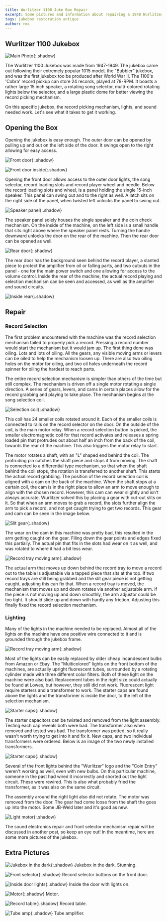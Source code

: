```yaml
---
title: Wurlitzer 1100 Juke Box Repair
excerpt: Some pictures and information about repairing a 1948 Wurlitzer model 1100, 78-RPM, 24 selection Juke Box.
tags: jukebox restoration antique
author: rms
---
```


## Wurlitzer 1100 Jukebox

![Main Photo](https://starwarsfan2099.github.io/public/2020-10-10/main_photo.JPG){:.shadow}

The Wurlitzer 1100 Jukebox was made from 1947-1949. The jukebox came out following their extremely popular 1015 model, the "Bubbler" jukebox, and was the first jukebox too be produced after World War II. The 1100's 'Cobra' record pickup can store 24 records, played at 78-RPM. It boasts a rather large 15 inch speaker, a rotating song selector, multi-colored rotating lights below the selector, and a large plastic dome for better viewing the record picking mechanism. 

On this specific jukebox, the record picking mechanism, lights, and sound needed work. Let's see what it takes to get it working. 

## Opening the Box

Opening the jukebox is easy enough. The outer door can be opened by pulling up and out on the left side of the door. It swings open to the right allowing for easy access. 

![Front door](https://starwarsfan2099.github.io/public/2020-10-10/front_door.JPG){:.shadow}

![Front door inside](https://starwarsfan2099.github.io/public/2020-10-10/front_door_inside.JPG){:.shadow}

Opening the front door allows access to the outer door lights, the song selector, record loading slots and record player wheel and needle. Below the record loading slots and wheel, is a panel holding the single 15-inch speaker. This panel can swing out and to the right as well. A latch sits on the right side of the panel, when twisted left unlocks the panel to swing out. 

![Speaker panel](https://starwarsfan2099.github.io/public/2020-10-10/speaker_panel.JPG){:.shadow}

The speaker panel solely houses the single speaker and the coin check mechanism. On the inside of the machine, on the left side is a small handle that sits right above where the speaker panel rests. Turning the handle downward unlocks the door on the rear of the machine. Then the rear door can be opened as well.

![Rear door](https://starwarsfan2099.github.io/public/2020-10-10/rear_door.JPG){:.shadow}

The rear door has the background seen behind the record player, a slanted piece to protect the amplifier from oil or falling parts, and two cutouts in the panel - one for the main power switch and one allowing for access to the volume control. Inside the rear of the machine, the actual record playing and selection mechanism can be seen and accessed, as well as the amplifier and sound circuits.  

![Inside rear](https://starwarsfan2099.github.io/public/2020-10-10/inside_rear.JPG){:.shadow}

## Repair

### Record Selection

The first problem encountered with the machine was the record selection mechanism failed to properly pick a record. Pressing a record number would start the mechanism but it would jam up. The first thing done was oiling. Lots and lots of oiling. All the gears, any visible moving arms or levers can be oiled to help the mechanism loosen up. There are also two oiling holes on the motor for oiling, and two oil holes underneath the record spinner for oiling the hardest to reach parts. 

The entire record selection mechanism is simpler than others of the time but still complex. The mechanism is driven off a single motor rotating a single direction. A series of gears, levers, and cams in certain places allow for the record grabbing and playing to take place. The mechanism begins at the song selection coil. 

![Selection coil](https://starwarsfan2099.github.io/public/2020-10-10/selection_coil.JPG){:.shadow}

This coil has 24 smaller coils rotated around it. Each of the smaller coils is connected to rails on the record selector on the door. On the outside of the coil, is the main motor relay. When a record selection button is picked, the smaller electromagnetic coil for that record activates and releases a spring loaded pin that protrudes out about half an inch from the back of the coil, towards the rear of the machine. This also triggers the motor relay to start. 

The motor rotates a shaft, with an "L" shaped end behind the coil. The protruding pin catches the shaft piece and stops it from moving. The shaft is connected to a differential type mechanism, so that when the shaft behind the coil stops, the rotation is transferred to another shaft. This starts the actual record grabbing. The position of the record selection coil is aligned with a cam on the back of the machine. When the shaft stops at a certain coil, the cam is in the right place to allow an arm to move enough to align with the chosen record. However, this cam can wear slightly and isn't always accurate. Wurlitzer solved this by placing a gear with cut-out slits on it. So that when an arm moves to grab a record, the slots further align the arm to pick a record, and not get caught trying to get two records. This gear and cam can be seen in the image below.

![Slit gear](https://starwarsfan2099.github.io/public/2020-10-10/slit_gear.JPG){:.shadow}

The wear on the cam in this machine was pretty bad, this resulted in the arm getting caught on the gear. Filing down the gear points and edges fixed this partially. The actual pin that fits in the slots had wear on it as well, and was rotated to where it had a bit less wear. 

![Record tray moving arm](https://starwarsfan2099.github.io/public/2020-10-10/record_selection.JPG){:.shadow}

The actual arm that moves up down behind the record tray to move a record out to the table is adjustable via a tapped piece that sits at the top. If two record trays are still being grabbed and the slit gear piece is not getting caught, adjusting this can fix that. When a record tray is moved, the mechanism that moves up and down rotates via another adjustable arm. If the piece is not moving up and down smoothly, the arm adjustor could be too tight. It should slide up and down with hardly any friction. Adjusting this finally fixed the record selection mechanism. 

### Lighting

Many of the lights in the machine needed to be replaced. Almost all of the lights on the machine have one positive wire connected to it and is grounded through the jukebox frame. 

![Record tray moving arm](https://starwarsfan2099.github.io/public/2020-10-10/light.JPG){:.shadow}

Most of the lights can be easily replaced by older cheap incandescent bulbs from Amazon or Ebay. The "Multicolored" lights on the front bottom of the machines, are actually upright fluorescent tubes, surrounded by a rotating cylinder made with three different color filters. Both of these light on the machine were also bad. Replacement tubes in the right size could actually be found at Lowes, but however, they still did not work. Fluorescent light require starters and a transformer to work. The starter caps are found above the lights and the transformer is inside the door, to the left of the selection mechanism. 

![Starter caps](https://starwarsfan2099.github.io/public/2020-10-10/starter_caps.JPG){:.shadow}

The starter capacitors can be twisted and removed from the light assembly. Testing each cap reveals both were bad. The transformer also when removed and tested was bad. The transformer was potted, so it really wasn't worth trying to get into it and fix it. New caps, and two individual transformers were ordered. Below is an image of the two newly installed transformers.

![Starter caps](https://starwarsfan2099.github.io/public/2020-10-10/transformers.JPG){:.shadow}

Several of the front lights behind the "Wurlitzer" logo and the "Coin Entry" weren't working as well, even with new bulbs. On this particular machine, someone in the past had wired it incorrectly and shorted out the light circuit. These were rewired. This is also what probably fried the transformer, as it was also on the same circuit. 

The assembly around the right light also did not rotate. The motor was removed from the door. The gear had come loose from the shaft the goes up into the motor. Some JB-Weld later and it's good as new.

![Light motor](https://starwarsfan2099.github.io/public/2020-10-10/light_motor.JPG){:.shadow}

The sound electronics repair and front selector mechanism repair will be discussed in another post, so keep an eye out! In the meantime, here are some more pictures of the jukebox.

## Extra Pictures

![Jukebox in the dark](https://starwarsfan2099.github.io/public/2020-10-10/jukebox_dark.JPG){:.shadow}
Jukebox in the dark. Stunning. 

![Front selector](https://starwarsfan2099.github.io/public/2020-10-10/front_selector.JPG){:.shadow}
Record selector buttons on the front door. 

![Inside door lights](https://starwarsfan2099.github.io/public/2020-10-10/inside_door_lights.JPG){:.shadow}
Inside the door with lights on. 

![Motor](https://starwarsfan2099.github.io/public/2020-10-10/motor.JPG){:.shadow}
Motor. 

![Record table](https://starwarsfan2099.github.io/public/2020-10-10/record_table.JPG){:.shadow}
Record table. 

![Tube amp](https://starwarsfan2099.github.io/public/2020-10-10/tube_amp.JPG){:.shadow}
Tube amplifier. 
